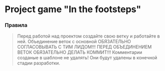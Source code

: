 # Project game "In the footsteps"

### Правила
>Перед работой над проектом создайте свою ветку и работайте в ней.
>Объединение веток с основной ОБЯЗАТЕЛЬНО СОГЛАСОВЫВАТЬ С ТИМ ЛИДОМ!!!
>ПЕРЕД ОБЪЕДИНЕНИЕМ ВЕТОК ОБЯЗАТЕЛЬНО ДЕЛАТЬ КОММИТ!!!
>Комментарии созданые в шаблоне не удалять! Они будут удалены в конечной стадии разработки.
